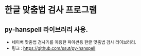 # 한글 맞춤법 검사 프로그램

## py-hanspell 라이브러리 사용.
- 네이버 맞춤법 검사기를 이용한 파이썬용 한글 맞춤법 검사 라이브러리.
- 링크 : https://github.com/ssut/py-hanspell